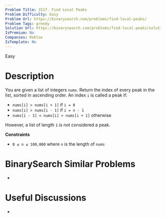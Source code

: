 ```yaml
---
Problem Title: 1517. Find Local Peaks
Problem Difficulty: Easy
Problem Url: https://binarysearch.com/problems/find-local-peaks/
Problem Tags: greedy
Solution Url: https://binarysearch.com/problems/find-local-peaks/solutions/
IsPremium: No
Companies: Roblox
IsTemplate: No
---
```


<span style="color: ;">Easy</span>

# Description

You are given a list of integers `nums`. Return the index of every peak in the list, sorted in ascending order. An index `i` is called a peak if:

- `nums[i] > nums[i + 1]` if `i = 0`
- `nums[i] > nums[i - 1]` if `i = n - 1`
- `nums[i - 1] < nums[i] > nums[i + 1]` otherwise

However, a list of length `1` is not considered a peak.

**Constraints**
- `0 ≤ n ≤ 100,000` where `n` is the length of `nums`

# BinarySearch Similar Problems

- []()

# Useful Discussions

- []()
